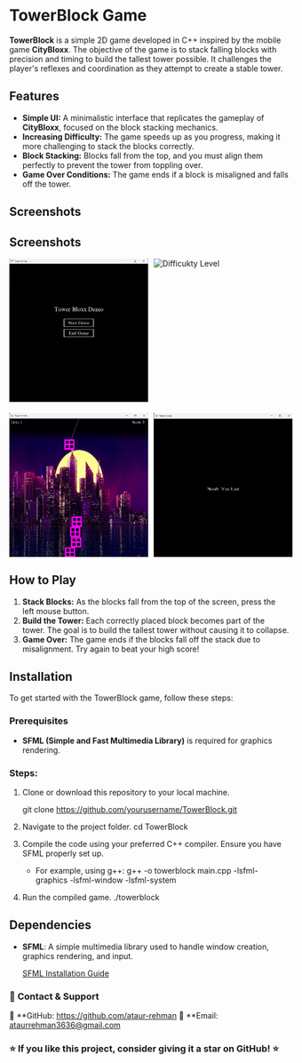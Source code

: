 
# TowerBlock Game

**TowerBlock** is a simple 2D game developed in C++ inspired by the mobile game **CityBloxx**. The objective of the game is to stack falling blocks with precision and timing to build the tallest tower possible. It challenges the player's reflexes and coordination as they attempt to create a stable tower.

## Features

- **Simple UI:** A minimalistic interface that replicates the gameplay of **CityBloxx**, focused on the block stacking mechanics.
- **Increasing Difficulty:** The game speeds up as you progress, making it more challenging to stack the blocks correctly.
- **Block Stacking:** Blocks fall from the top, and you must align them perfectly to prevent the tower from toppling over.
- **Game Over Conditions:** The game ends if a block is misaligned and falls off the tower.

  
## Screenshots

## Screenshots
  <div style="display: flex; justify-content: space-between; gap: 10px;">
<img src="Main Menu.png" alt="Main Menu" width="250" />
<img src="Difficukty.png" alt="Difficukty Level" width="250" />
</div>

<div style="display: flex; justify-content: space-between; gap: 10px; margin-top: 20px;">
<img src="Gameplay.png" alt="Game Play" width="250" />
<img src="exit.png" alt="Exit Screen" width="250" />
</div>

## How to Play

1. **Stack Blocks:** As the blocks fall from the top of the screen, press the left mouse button.
2. **Build the Tower:** Each correctly placed block becomes part of the tower. The goal is to build the tallest tower without causing it to collapse.
3. **Game Over:** The game ends if the blocks fall off the stack due to misalignment. Try again to beat your high score!

## Installation

To get started with the TowerBlock game, follow these steps:

### Prerequisites
- **SFML (Simple and Fast Multimedia Library)** is required for graphics rendering.

### Steps:
1. Clone or download this repository to your local machine.
   
   git clone https://github.com/yourusername/TowerBlock.git
   
2. Navigate to the project folder.
   cd TowerBlock
   
3. Compile the code using your preferred C++ compiler. Ensure you have SFML properly set up.
   - For example, using g++:
   g++ -o towerblock main.cpp -lsfml-graphics -lsfml-window -lsfml-system

4. Run the compiled game.
   ./towerblock

## Dependencies

- **SFML**: A simple multimedia library used to handle window creation, graphics rendering, and input.
  
  [SFML Installation Guide](https://www.sfml-dev.org/download.php)


### 📧 **Contact & Support**  
💼 **GitHub: https://github.com/ataur-rehman
📩 **Email: ataurrehman3636@gmail.com


### ⭐ If you like this project, consider giving it a **star** on GitHub! ⭐  

